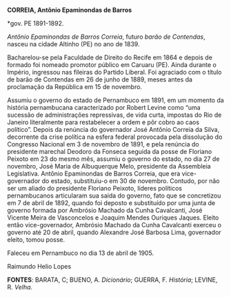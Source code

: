**CORREIA, Antônio Epaminondas de Barros**

\*gov. PE 1891-1892.

*Antônio Epaminondas de Barros Correia*, futuro *barão de Contendas*,
nasceu na cidade Altinho (PE) no ano de 1839.

Bacharelou-se pela Faculdade de Direito do Recife em 1864 e depois de
formado foi nomeado promotor público em Caruaru (PE). Ainda durante o
Império, ingressou nas fileiras do Partido Liberal. Foi agraciado com o
título de barão de Contendas em 26 de junho de 1889, meses antes da
proclamação da República em 15 de novembro.

Assumiu o governo do estado de Pernambuco em 1891, em um momento da
história pernambucana caracterizado por Robert Levine como “uma sucessão
de administrações repressivas, de vida curta, impostas do Rio de Janeiro
literalmente para restabelecer a ordem e pôr cobro ao caos político”.
Depois da renúncia do governador José Antônio Correia da Silva,
decorrente da crise política na esfera federal provocada pela dissolução
do Congresso Nacional em 3 de novembro de 1891, e pela renúncia do
presidente marechal Deodoro da Fonseca seguida da posse de Floriano
Peixoto em 23 do mesmo mês, assumiu o governo do estado, no dia 27 de
novembro, José Maria de Albuquerque Melo, presidente da Assembleia
Legislativa. Antônio Epaminondas de Barros Correia, que era
vice-governador do estado, substituiu-o em 30 de novembro. Contudo, por
não ser um aliado do presidente Floriano Peixoto, líderes políticos
pernambucanos articularam sua saída do governo, fato que se concretizou
em 7 de abril de 1892, quando foi deposto e substituído por uma junta de
governo formada por Ambrósio Machado da Cunha Cavalcanti, José Vicente
Meira de Vasconcelos e Joaquim Mendes Ouriques Jaques. Eleito então
vice-governador, Ambrósio Machado da Cunha Cavalcanti exerceu o governo
até 20 de abril, quando Alexandre José Barbosa Lima, governador eleito,
tomou posse.

Faleceu em Pernambuco no dia 13 de abril de 1905.

Raimundo Helio Lopes

**FONTES**: BARATA, C; BUENO, A. *Dicionário*; GUERRA, F. *História*;
LEVINE, R. *Velha.*
